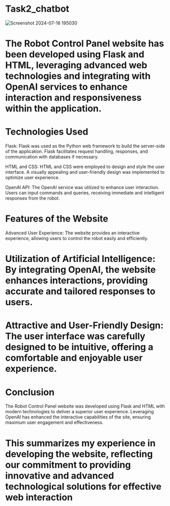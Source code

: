 # Task2_chatbot


![Screenshot 2024-07-16 195030](https://github.com/user-attachments/assets/1e82c536-45da-45d5-8186-0135cf71e1b2)



# The Robot Control Panel website has been developed using Flask and HTML, leveraging advanced web technologies and integrating with OpenAI services to enhance interaction and responsiveness within the application.

# Technologies Used
Flask: Flask was used as the Python web framework to build the server-side of the application. Flask facilitates request handling, responses, and communication with databases if necessary.

HTML and CSS: HTML and CSS were employed to design and style the user interface. A visually appealing and user-friendly design was implemented to optimize user experience.

OpenAI API: The OpenAI service was utilized to enhance user interaction. Users can input commands and queries, receiving immediate and intelligent responses from the robot.

# Features of the Website
Advanced User Experience: The website provides an interactive experience, allowing users to control the robot easily and efficiently.

# Utilization of Artificial Intelligence: By integrating OpenAI, the website enhances interactions, providing accurate and tailored responses to users.

# Attractive and User-Friendly Design: The user interface was carefully designed to be intuitive, offering a comfortable and enjoyable user experience.

# Conclusion
The Robot Control Panel website was developed using Flask and HTML with modern technologies to deliver a superior user experience. Leveraging OpenAI has enhanced the interactive capabilities of the site, ensuring maximum user engagement and effectiveness.

# This summarizes my experience in developing the website, reflecting our commitment to providing innovative and advanced technological solutions for effective web interaction
